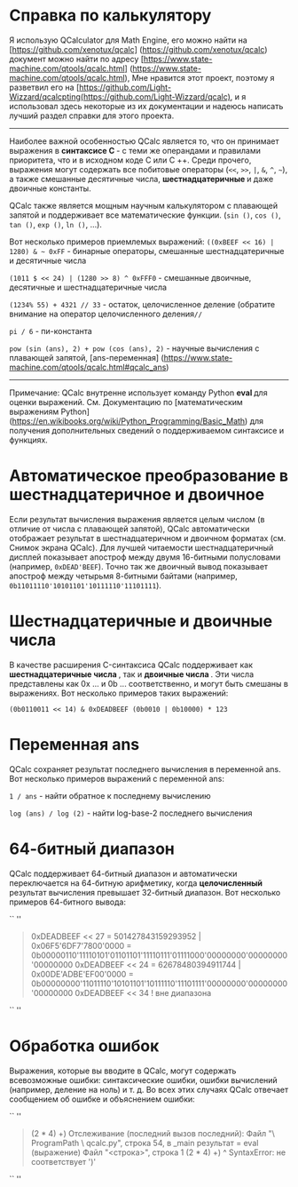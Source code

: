 # Справка по калькулятору

Я использую QCalculator для Math Engine, его можно найти на
[https://github.com/xenotux/qcalc] (https://github.com/xenotux/qcalc)
документ можно найти по адресу [https://www.state-machine.com/qtools/qcalc.html] (https://www.state-machine.com/qtools/qcalc.html),
Мне нравится этот проект,
поэтому я разветвил его на [https://github.com/Light-Wizzard/qcalcpting(https://github.com/Light-Wizzard/qcalc),
и я использовал здесь некоторые из их документации и надеюсь написать лучший раздел справки для этого проекта.

***

Наиболее важной особенностью QCalc является то, что он принимает выражения в <b> синтаксисе C </b> - с теми же операндами и правилами приоритета, что и в исходном коде C или C ++. Среди прочего,
выражения могут содержать все побитовые операторы (`<<`, `>>`, `|`, `&`, `^`, `~`), а также смешанные десятичные числа,
<b> шестнадцатеричные </b> и даже двоичные константы.

QCalc также является мощным научным калькулятором с плавающей запятой и поддерживает все математические функции.
(`sin ()`, `cos ()`, `tan ()`, `exp ()`, `ln ()`, ...).

Вот несколько примеров приемлемых выражений:
`((0xBEEF << 16) | 1280) & ~ 0xFF` - бинарные операторы, смешанные шестнадцатеричные и десятичные числа

`(1011 $ << 24) | (1280 >> 8) ^ 0xFFF0` - смешанные двоичные, десятичные и шестнадцатеричные числа

`(1234% 55) + 4321 // 33` - остаток, целочисленное деление (обратите внимание на оператор целочисленного деления` // `

`pi / 6` - пи-константа

`pow (sin (ans), 2) + pow (cos (ans), 2)` - научные вычисления с плавающей запятой,
[ans-переменная] (https://www.state-machine.com/qtools/qcalc.html#qcalc_ans)

***

Примечание: QCalc внутренне использует команду Python <b> eval </b> для оценки выражений.
См. Документацию по [математическим выражениям Python] (https://en.wikibooks.org/wiki/Python_Programming/Basic_Math)
для получения дополнительных сведений о поддерживаемом синтаксисе и функциях.

# Автоматическое преобразование в шестнадцатеричное и двоичное

Если результат вычисления выражения является целым числом (в отличие от числа с плавающей запятой),
QCalc автоматически отображает результат в шестнадцатеричном и двоичном форматах (см. Снимок экрана QCalc).
Для лучшей читаемости шестнадцатеричный дисплей показывает апостроф между двумя 16-битными полусловами (например, `0xDEAD'BEEF`).
Точно так же двоичный вывод показывает апостроф между четырьмя 8-битными байтами (например, `0b11011110'10101101'10111110'11101111`).

# Шестнадцатеричные и двоичные числа

В качестве расширения C-синтаксиса QCalc поддерживает как <b> шестнадцатеричные числа </b>, так и <b> двоичные числа </b>.
Эти числа представлены как 0x ... и 0b ... соответственно,
и могут быть смешаны в выражениях. Вот несколько примеров таких выражений:

`(0b0110011 << 14) & 0xDEADBEEF (0b0010 | 0b10000) * 123`


# Переменная ans

QCalc сохраняет результат последнего вычисления в переменной ans.
Вот несколько примеров выражений с переменной ans:

`1 / ans` - найти обратное к последнему вычислению

`log (ans) / log (2)` - найти log-base-2 последнего вычисления

# 64-битный диапазон

QCalc поддерживает 64-битный диапазон и автоматически переключается на 64-битную арифметику, когда <b> целочисленный </b> результат вычисления превышает 32-битный диапазон.
Вот несколько примеров 64-битного вывода:

`` ''
> 0xDEADBEEF << 27
= 501427843159293952 | 0x06F5'6DF7'7800'0000
= 0b00000110'11110101'01101101'11110111'01111000'00000000'00000000'00000000
> 0xDEADBEEF << 24
= 62678480394911744 | 0x00DE'ADBE'EF00'0000
= 0b00000000'11011110'10101101'10111110'11101111'00000000'00000000'00000000
> 0xDEADBEEF << 34
! вне диапазона
>
`` ''

# Обработка ошибок

Выражения, которые вы вводите в QCalc, могут содержать всевозможные ошибки: синтаксические ошибки,
ошибки вычислений (например, деление на ноль) и т. д.
Во всех этих случаях QCalc отвечает сообщением об ошибке и объяснением ошибки:

`` ''
> (2 * 4) +)
Отслеживание (последний вызов последний):
  Файл "\ ProgramPath \ qcalc.py", строка 54, в _main
результат = eval (выражение)
  Файл "<строка>", строка 1
(2 * 4) +)
^
SyntaxError: не соответствует ')'
>
`` ''